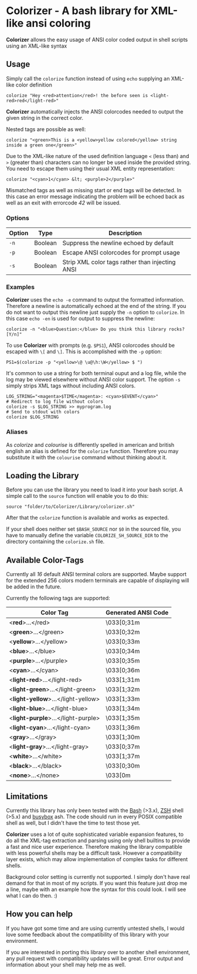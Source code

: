 # Colorizer - A bash library for XML-like ansi coloring

**Colorizer** allows the easy usage of ANSI color coded output in shell scripts
using an XML-like syntax

## Usage

Simply call the `colorize` function instead of using `echo` supplying an
XML-like color definition

    colorize "Hey <red>attention</red>! the before seen is <light-red>red</light-red>"

**Colorizer** automatically injects the ANSI colorcodes needed to output the
given string in the correct color.

Nested tags are possible as well:

    colorize "<green>This is a <yellow>yellow colored</yellow> string inside a green one</green>"

Due to the XML-like nature of the used definition language `<` (less than) and
`>` (greater than) characters can no longer be used inside the provided string.
You need to escape them using their usual XML entity representation:

    colorize "<cyan>1</cyan> &lt; <purple>2</purple>"

Mismatched tags as well as missing start or end tags will be detected. In this
case an error message indicating the problem will be echoed back as well as an
exit with errorcode *42* will be issued.

### Options

Option | Type    | Description
------ | ------- | -----------
`-n`   | Boolean | Suppress the newline echoed by default
`-p`   | Boolean | Escape ANSI colorcodes for prompt usage
`-s`   | Boolean | Strip XML color tags rather than injecting ANSI

### Examples

**Colorizer** uses the `echo -e` command to output the formatted information.
Therefore a newline is automatically echoed at the end of the string. If you do
not want to output this newline just supply the `-n` option to `colorize`. In
this case `echo -en` is used for output to suppress the newline:

    colorize -n "<blue>Question:</blue> Do you think this library rocks? [Y/n]"

To use **Colorizer** with prompts (e.g. `$PS1`), ANSI colorcodes should be
escaped with `\[` and `\]`. This is accomplished with the `-p` option:

    PS1=$(colorize -p "<yellow>\@ \u@\h:\W</yellow> $ ")

It's common to use a string for both terminal ouput and a log file, while the
log may be viewed elsewhere without ANSI color support. The option `-s` simply
strips XML tags without including ANSI colors.

    LOG_STRING="<magenta>$TIME</magenta>: <cyan>$EVENT</cyan>"
    # Redirect to log file without colors
    colorize -s $LOG_STRING >> myprogram.log
    # Send to stdout with colors
    colorize $LOG_STRING

### Aliases

As *colorize* and *colourise* is differently spelled in american and british
english an alias is defined for the `colorize` function. Therefore you may
substitute it with the `colourise` command without thinking about it.

## Loading the Library

Before you can use the library you need to load it into your bash script.
A simple call to the `source` function will enable you to do this:

    source "folder/to/Colorizer/Library/colorizer.sh"

After that the `colorize` function is available and works as expected.

If your shell does neither set `$BASH_SOURCE` nor `$0` in the sourced file, you
have to manually define the variable `COLORIZE_SH_SOURCE_DIR` to the directory
containing the `colorize.sh` file.

## Available Color-Tags

Currently all *16* default ANSI terminal colors are supported. Maybe support
for the extended 256 colors modern terminals are capable of displaying will be
added in the future.

Currently the following tags are supported:

Color Tag                                      | Generated ANSI Code
---------------------------------------------- | -------------------
&lt;**red**&gt;…&lt;/red&gt;                   | \033[0;31m
&lt;**green**&gt;…&lt;/green&gt;               | \033[0;32m
&lt;**yellow**&gt;…&lt;/yellow&gt;             | \033[0;33m
&lt;**blue**&gt;…&lt;/blue&gt;                 | \033[0;34m
&lt;**purple**&gt;…&lt;/purple&gt;             | \033[0;35m
&lt;**cyan**&gt;…&lt;/cyan&gt;                 | \033[0;36m
&lt;**light-red**&gt;…&lt;/light-red&gt;       | \033[1;31m
&lt;**light-green**&gt;…&lt;/light-green&gt;   | \033[1;32m
&lt;**light-yellow**&gt;…&lt;/light-yellow&gt; | \033[1;33m
&lt;**light-blue**&gt;…&lt;/light-blue&gt;     | \033[1;34m
&lt;**light-purple**&gt;…&lt;/light-purple&gt; | \033[1;35m
&lt;**light-cyan**&gt;…&lt;/light-cyan&gt;     | \033[1;36m
&lt;**gray**&gt;…&lt;/gray&gt;                 | \033[1;30m
&lt;**light-gray**&gt;…&lt;/light-gray&gt;     | \033[0;37m
&lt;**white**&gt;…&lt;/white&gt;               | \033[1;37m
&lt;**black**&gt;…&lt;/black&gt;               | \033[0;30m
&lt;**none**&gt;…&lt;/none&gt;                 | \033[0m

## Limitations

Currently this library has only been tested with the
[Bash](http://www.gnu.org/software/bash/) (>3.x),
[ZSH](http://zsh.sourceforge.net/) shell (>5.x) and
[busybox](http://www.busybox.net/) ash. The code should run in every POSIX
compatible shell as well, but I didn't have the time to test those yet.

**Colorizer** uses a lot of quite sophisticated variable expansion features, to
do all the XML-tag extraction and parsing using only shell builtins to provide
a fast and nice user experience. Therefore making the library compatible
with less powerful shells may be a difficult task. However a compatibility
layer exists, which may allow implementation of complex tasks for different shells.

Background color setting is currently not supported. I simply don't have real
demand for that in most of my scripts. If you want this feature just drop me
a line, maybe with an example how the syntax for this could look. I will see
what I can do then. :)

## How you can help

If you have got some time and are using currently untested shells, I would love
some feedback about the compatibility of this library with your environment.

If you are interested in porting this library over to another shell
environment, any pull request with compatibility updates will be great. Error
output and information about your shell may help me as well.
